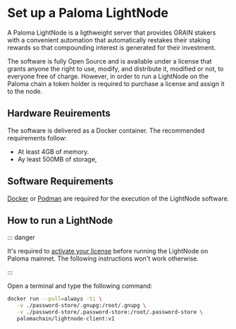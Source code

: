 # Set up a Paloma LightNode

A Paloma LightNode is a ligthweight server that provides GRAIN stakers with a convenient
automation that automatically restakes their staking rewards so that compounding interest
is generated for their investment.

The software is fully Open Source and is available under a license that grants anyone
the right to use, modify, and distribute it, modified or not, to everyone free of charge.
However, in order to run a LightNode on the Paloma chain a token holder is required
to purchase a license and assign it to the node.

## Hardware Reuirements

The software is delivered as a Docker container. The recommended requirements follow:

* At least 4GB of memory.
* Ay least 500MB of storage,

## Software Requirements

[Docker](https://www.docker.com) or [Podman](https://podman.io) are required for the execution of the LightNode software.

## How to run a LightNode

::: danger

It's required to [activate your license](https://www.palomachain.com/purchase/activate/) before
running the LightNode on Paloma mainnet. The following instructions won't work otherwise. 

:::

Open a terminal and type the following command:

```bash
docker run --pull=always -ti \
   -v ./password-store/.gnupg:/root/.gnupg \
   -v ./password-store/.password-store:/root/.password-store \
   palomachain/lightnode-client:v1
```
